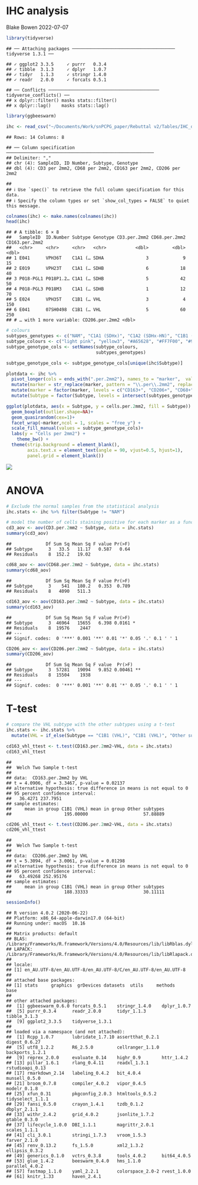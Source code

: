 IHC analysis
================
Blake Bowen
2022-07-07

``` r
library(tidyverse)
```

    ## ── Attaching packages ─────────────────────────────────────── tidyverse 1.3.1 ──

    ## ✓ ggplot2 3.3.5     ✓ purrr   0.3.4
    ## ✓ tibble  3.1.3     ✓ dplyr   1.0.7
    ## ✓ tidyr   1.1.3     ✓ stringr 1.4.0
    ## ✓ readr   2.0.0     ✓ forcats 0.5.1

    ## ── Conflicts ────────────────────────────────────────── tidyverse_conflicts() ──
    ## x dplyr::filter() masks stats::filter()
    ## x dplyr::lag()    masks stats::lag()

``` r
library(ggbeeswarm)
```

``` r
ihc <- read_csv("~/Documents/Work/snPCPG_paper/Rebuttal v2/Tables/IHC_data.csv")
```

    ## Rows: 14 Columns: 8

    ## ── Column specification ────────────────────────────────────────────────────────
    ## Delimiter: ","
    ## chr (4): SampleID, ID Number, Subtype, Genotype
    ## dbl (4): CD3 per 2mm2, CD68 per 2mm2, CD163 per 2mm2, CD206 per 2mm2

    ## 
    ## ℹ Use `spec()` to retrieve the full column specification for this data.
    ## ℹ Specify the column types or set `show_col_types = FALSE` to quiet this message.

``` r
colnames(ihc) <- make.names(colnames(ihc))
head(ihc)
```

    ## # A tibble: 6 × 8
    ##   SampleID  ID.Number Subtype Genotype CD3.per.2mm2 CD68.per.2mm2 CD163.per.2mm2
    ##   <chr>     <chr>     <chr>   <chr>           <dbl>         <dbl>          <dbl>
    ## 1 E041      VPH36T    C1A1 (… SDHA                3             9             15
    ## 2 E019      VPH23T    C1A1 (… SDHB                6            18             40
    ## 3 P018-PGL1 P018P1.2… C1A1 (… SDHB                5            42             50
    ## 4 P018-PGL3 P018M3    C1A1 (… SDHB                1            12             70
    ## 5 E024      VPH35T    C1B1 (… VHL                 3             4            150
    ## 6 E041      07SH0498  C1B1 (… VHL                 5            60            250
    ## # … with 1 more variable: CD206.per.2mm2 <dbl>

``` r
# colours
subtypes_genotypes <- c("NAM", "C1A1 (SDHx)", "C1A2 (SDHx-HN)", "C1B1 (VHL)", "C1B2 (EPAS1)", "C2A (Kinase)", "C2B1 (MAX)", "C2B2 (MAML3)", "C2C")
subtype_colours <- c("light pink", "yellow3", "#A65628", "#FF7F00", "#984EA3", "#E41A1C", "#377EB8", "#4DAF4A",  "#F781BF")
subtype_genotype_cols <- setNames(subtype_colours,
                                  subtypes_genotypes)

subtype_genotype_cols <- subtype_genotype_cols[unique(ihc$Subtype)]

plotdata <- ihc %>% 
  pivot_longer(cols = ends_with(".per.2mm2"), names_to = "marker",  values_to = "cells.per.2mm2") %>% 
  mutate(marker = str_replace(marker, pattern = "\\.per\\.2mm2", replacement="+")) %>% 
  mutate(marker = factor(marker, levels = c("CD163+", "CD206+", "CD68+", "CD3+"))) %>% 
  mutate(Subtype = factor(Subtype, levels = intersect(subtypes_genotypes, unique(Subtype))))

ggplot(plotdata, aes(x = Subtype, y = cells.per.2mm2, fill = Subtype)) +
  geom_boxplot(outlier.shape=NA)+
  geom_quasirandom(cex=1)+
  facet_wrap(~marker,ncol = 1, scales = "free_y") + 
  scale_fill_manual(values = subtype_genotype_cols)+
  labs(y = "Cells per 2mm2") +
    theme_bw() + 
  theme(strip.background = element_blank(),
        axis.text.x = element_text(angle = 90, vjust=0.5, hjust=1),
        panel.grid = element_blank())
```

![](IHC_analysis_files/figure-gfm/boxplots-1.png)<!-- -->

# ANOVA

``` r
# Exclude the normal samples from the statistical analysis
ihc.stats <- ihc %>% filter(Subtype != "NAM")

# model the number of cells staining positive for each marker as a function of subtype
cd3_aov <- aov(CD3.per.2mm2 ~ Subtype, data = ihc.stats)
summary(cd3_aov)
```

    ##             Df Sum Sq Mean Sq F value Pr(>F)
    ## Subtype      3   33.5   11.17   0.587   0.64
    ## Residuals    8  152.2   19.02

``` r
cd68_aov <- aov(CD68.per.2mm2 ~ Subtype, data = ihc.stats)
summary(cd68_aov)
```

    ##             Df Sum Sq Mean Sq F value Pr(>F)
    ## Subtype      3    541   180.2   0.353  0.789
    ## Residuals    8   4090   511.3

``` r
cd163_aov <- aov(CD163.per.2mm2 ~ Subtype, data = ihc.stats)
summary(cd163_aov)
```

    ##             Df Sum Sq Mean Sq F value Pr(>F)  
    ## Subtype      3  46964   15655   6.398 0.0161 *
    ## Residuals    8  19576    2447                 
    ## ---
    ## Signif. codes:  0 '***' 0.001 '**' 0.01 '*' 0.05 '.' 0.1 ' ' 1

``` r
CD206_aov <- aov(CD206.per.2mm2 ~ Subtype, data = ihc.stats)
summary(CD206_aov)
```

    ##             Df Sum Sq Mean Sq F value  Pr(>F)   
    ## Subtype      3  57281   19094   9.852 0.00461 **
    ## Residuals    8  15504    1938                   
    ## ---
    ## Signif. codes:  0 '***' 0.001 '**' 0.01 '*' 0.05 '.' 0.1 ' ' 1

# T-test

``` r
# compare the VHL subtype with the other subtypes using a t-test
ihc.stats <- ihc.stats %>%
  mutate(VHL = if_else(Subtype == "C1B1 (VHL)", "C1B1 (VHL)", "Other subtypes"))

cd163_vhl_ttest <- t.test(CD163.per.2mm2~VHL, data = ihc.stats)
cd163_vhl_ttest
```

    ## 
    ##  Welch Two Sample t-test
    ## 
    ## data:  CD163.per.2mm2 by VHL
    ## t = 4.0906, df = 3.3467, p-value = 0.02137
    ## alternative hypothesis: true difference in means is not equal to 0
    ## 95 percent confidence interval:
    ##   36.4271 237.7951
    ## sample estimates:
    ##     mean in group C1B1 (VHL) mean in group Other subtypes 
    ##                    195.00000                     57.88889

``` r
cd206_vhl_ttest <- t.test(CD206.per.2mm2~VHL, data = ihc.stats)
cd206_vhl_ttest
```

    ## 
    ##  Welch Two Sample t-test
    ## 
    ## data:  CD206.per.2mm2 by VHL
    ## t = 5.3094, df = 3.0061, p-value = 0.01298
    ## alternative hypothesis: true difference in means is not equal to 0
    ## 95 percent confidence interval:
    ##   63.49268 252.95176
    ## sample estimates:
    ##     mean in group C1B1 (VHL) mean in group Other subtypes 
    ##                    188.33333                     30.11111

``` r
sessionInfo()
```

    ## R version 4.0.2 (2020-06-22)
    ## Platform: x86_64-apple-darwin17.0 (64-bit)
    ## Running under: macOS  10.16
    ## 
    ## Matrix products: default
    ## BLAS:   /Library/Frameworks/R.framework/Versions/4.0/Resources/lib/libRblas.dylib
    ## LAPACK: /Library/Frameworks/R.framework/Versions/4.0/Resources/lib/libRlapack.dylib
    ## 
    ## locale:
    ## [1] en_AU.UTF-8/en_AU.UTF-8/en_AU.UTF-8/C/en_AU.UTF-8/en_AU.UTF-8
    ## 
    ## attached base packages:
    ## [1] stats     graphics  grDevices datasets  utils     methods   base     
    ## 
    ## other attached packages:
    ##  [1] ggbeeswarm_0.6.0 forcats_0.5.1    stringr_1.4.0    dplyr_1.0.7     
    ##  [5] purrr_0.3.4      readr_2.0.0      tidyr_1.1.3      tibble_3.1.3    
    ##  [9] ggplot2_3.3.5    tidyverse_1.3.1 
    ## 
    ## loaded via a namespace (and not attached):
    ##  [1] Rcpp_1.0.7       lubridate_1.7.10 assertthat_0.2.1 digest_0.6.27   
    ##  [5] utf8_1.2.2       R6_2.5.0         cellranger_1.1.0 backports_1.2.1 
    ##  [9] reprex_2.0.0     evaluate_0.14    highr_0.9        httr_1.4.2      
    ## [13] pillar_1.6.1     rlang_0.4.11     readxl_1.3.1     rstudioapi_0.13 
    ## [17] rmarkdown_2.14   labeling_0.4.2   bit_4.0.4        munsell_0.5.0   
    ## [21] broom_0.7.8      compiler_4.0.2   vipor_0.4.5      modelr_0.1.8    
    ## [25] xfun_0.31        pkgconfig_2.0.3  htmltools_0.5.2  tidyselect_1.1.1
    ## [29] fansi_0.5.0      crayon_1.4.1     tzdb_0.1.2       dbplyr_2.1.1    
    ## [33] withr_2.4.2      grid_4.0.2       jsonlite_1.7.2   gtable_0.3.0    
    ## [37] lifecycle_1.0.0  DBI_1.1.1        magrittr_2.0.1   scales_1.1.1    
    ## [41] cli_3.0.1        stringi_1.7.3    vroom_1.5.3      farver_2.1.0    
    ## [45] renv_0.13.2      fs_1.5.0         xml2_1.3.2       ellipsis_0.3.2  
    ## [49] generics_0.1.0   vctrs_0.3.8      tools_4.0.2      bit64_4.0.5     
    ## [53] glue_1.4.2       beeswarm_0.4.0   hms_1.1.0        parallel_4.0.2  
    ## [57] fastmap_1.1.0    yaml_2.2.1       colorspace_2.0-2 rvest_1.0.0     
    ## [61] knitr_1.33       haven_2.4.1
